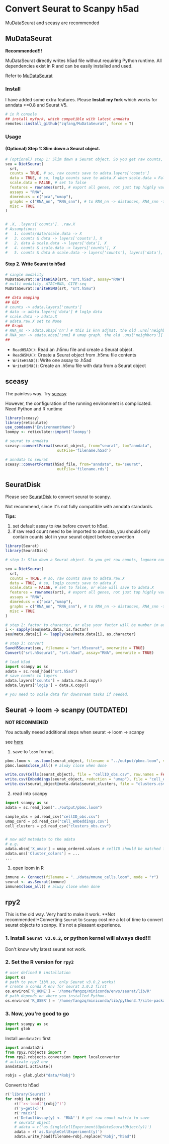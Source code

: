 # Convert Seurat to Scanpy h5ad


MuDataSeurat and sceasy are recommended


    
## MuDataSeurat

**Recommended!!!**

MuDataSeurat directly writes h5ad file without requiring Python runtime. All dependencies exist in R and can be easily installed and used.

Refer to [MuDataSeurat](https://pmbio.github.io/MuDataSeurat/index.html)


### Install

I have added some extra features. Please **Install my fork** which works for anndata >=0.8 and Seurat V5.
```R
# in R console
## install myfork, which compatible with latest anndata 
remotes::install_github("zqfang/MuDataSeurat", force = T)
```


### Usage

#### (Optional) Step 1: Slim down a Seurat object.
```R
# (optional) step 1: Slim down a Seurat object. So you get raw counts, lognorm counts
seu = DietSeurat(
  srt,
  counts = TRUE, # so, raw counts save to adata.layers['counts']
  data = TRUE, # so, log1p counts save to adata.X when scale.data = False, else adata.layers['data']
  scale.data = FALSE, # set to false
  features = rownames(srt), # export all genes, not just top highly variable genes
  assays = "RNA",
  dimreducs = c("pca","umap"),
  graphs = c("RNA_nn", "RNA_snn"), # to RNA_nn -> distances, RNA_snn -> connectivities
  misc = TRUE
)


# .X, .layers['counts']. .raw.X
# Assumptions:
#   1. counts/data/scale.data -> X
#   3. counts & data -> layers['counts'], X
#   2. data & scale.data -> layers['data'], X
#   4. counts & scale.data -> layers['counts'], X
#   5. counts & data & scale.data -> layers['counts'], layers['data'], X
```
#### Step 2. Write Seurat to h5ad

```R
# single modality
MuDataSeurat::WriteH5AD(srt, "srt.h5ad", assay="RNA")
# multi modality, ATAC+RNA, CITE-seq 
MuDataSeurat::WriteH5MU(srt, "srt.h5mu")

## data mapping
## GEX
# counts -> adata.layers['counts']
# data -> adata.layers['data'] # log1p data
# scale.data -> adata.X
# adata.raw.X set to None
## Graph
# RNA_nn -> adata.obsp['nn'] # this is knn adjmat. the old .uns['neighbors']['distance']
# RNA_snn -> adata.obsp['snn] # umap graph. the old .uns['neighbors']['connectivies']
## 
```

- `ReadH5AD()`: Read an .h5mu file and create a Seurat object.
- `ReadH5MU()`: Create a Seurat object from .h5mu file contents
- `WriteH5AD()`: Write one assay to .h5ad
- `WriteH5MU()`: Create an .h5mu file with data from a Seurat object


## sceasy
The painless way. Try [sceasy](https://github.com/cellgeni/sceasy)

However, the configuration of the running environment is complicated. Need Python and R runtime


```R
library(sceasy)
library(reticulate)
use_condaenv('EnvironmentName')
loompy <- reticulate::import('loompy')

# seurat to anndata
sceasy::convertFormat(seurat_object, from="seurat", to="anndata",
                       outFile='filename.h5ad')

# anndata to seurat
sceasy::convertFormat(h5ad_file, from="anndata", to="seurat",
                       outFile='filename.rds')
```
        

## SeuratDisk

Please see [SeuratDisk](https://mojaveazure.github.io/seurat-disk/reference/Convert.html) to convert seurat to scanpy. 

Not recommend, since it's not fully compatible with anndata standards.

**Tips**:
1. set default assay to `RNA` before covert to h5ad. 
2. if raw read count need to be imported to anndata, you should only contain counts slot in your seurat object before convertion


```R
library(Seurat)
library(SeuratDisk)

# step 1: Slim down a Seurat object. So you get raw counts, lognorm counts

seu = DietSeurat(
  srt,
  counts = TRUE, # so, raw counts save to adata.raw.X 
  data = TRUE, # so, log1p counts save to adata.X
  scale.data = FALSE, # set to false, or else will save to adata.X
  features = rownames(srt), # export all genes, not just top highly variable genes
  assays = "RNA",
  dimreducs = c("pca","umap"),
  graphs = c("RNA_nn", "RNA_snn"), # to RNA_nn -> distances, RNA_snn -> connectivities
  misc = TRUE
)

# step 2: factor to character, or else your factor will be number in adata 
i <- sapply(seu@meta.data, is.factor)
seu@meta.data[i] <- lapply(seu@meta.data[i], as.character)

# step 3: convert 
SaveH5Seurat(seu, filename = "srt.h5seurat", overwrite = TRUE)
Convert("srt.h5seurat", "srt.h5ad", assay="RNA", overwrite = TRUE)
```

```python
# load h5ad
import scanpy as sc
adata = sc.read_h5ad("srt.h5ad")
# save counts to layers
adata.layers['counts'] = adata.raw.X.copy()
adata.layers['log1p'] = data.X.copy()

# you need to scale data for downsream tasks if needed.
```



## Seurat -> loom -> scanpy (OUTDATED)
**NOT RECOMMENED**


You actually neeed additional steps when seurat -> loom -> scanpy

see [here](https://github.com/basilkhuder/Seurat-to-RNA-Velocity)

1. save to `loom` format.
```R
pbmc.loom <- as.loom(seurat_object, filename = "../output/pbmc.loom", verbose = FALSE)
pbmc.loom$close_all() # alway close when done 

write.csv(Cells(seurat_object), file = "cellID_obs.csv", row.names = FALSE)
write.csv(Embeddings(seurat_object, reduction = "umap"), file = "cell_embeddings.csv")
write.csv(seurat_object@meta.data$seurat_clusters, file = "clusters.csv")

```
2. read into scanpy
```python
import scanpy as sc
adata = sc.read_loom("../output/pbmc.loom")

sample_obs = pd.read_csv("cellID_obs.csv")
umap_cord = pd.read_csv("cell_embeddings.csv")
cell_clusters = pd.read_csv("clusters_obs.csv")


# now add metadata to the adata 
# e.g.
adata.obsm['X_umap'] = umap_ordered.values # cellID should be matched first
adata.uns['Cluster_colors'] = ...
...
```

3. open loom in R
```R
immune <- Connect(filename = "../data/mmune_cells.loom", mode = "r")
seurat <- as.Seurat(immune)
immune$close_all() # alway close when done 
```


## rpy2
This is the old way. Very hard to make it work. **Not recommended!*Converting `Seurat` to `Scanpy` cost me a lot of time to convert seurat objects to scanpy. It's not a pleasant experience.  

### 1. Install `Seurat v3.0.2`, or python kernel will always died!!!
Don't know why latest seurat not work.

### 2. Set the R version for `rpy2`
```python
# user defined R installation
import os
# path to your libR.so, only Seurat v3.0.2 works! 
# create a conda R env for seurat 3.0.2 first
os.environ['R_HOME'] = '/home/fangzq/miniconda/envs/seurat/lib/R' 
# path depends on where you installed Python.
os.environ['R_USER'] = '/home/fangzq/miniconda/lib/python3.7/site-packages/rpy2' 
```
### 3. Now, you're good to go
```python
import scanpy as sc
import glob
```

Install `anndata2ri` first
```python
import anndata2ri
from rpy2.robjects import r
from rpy2.robjects.conversion import localconverter
# activate rpy2 env
anndata2ri.activate()
```
```python
robjs = glob.glob("data/*Robj")
```
Convert to h5ad

```python
r('library(Seurat)')
for robj in robjs:
    r(f'x<-load("{robj}")')
    r('y=get(x)')
    r('rm(x)')
    r('DefaultAssay(y) <- "RNA"') # get raw count matrix to save
    # seurat2 object
    # adata = r('as.SingleCellExperiment(UpdateSeuratObject(y))')
    adata = r('as.SingleCellExperiment(y)')
    adata.write_h5ad(filename=robj.replace("Robj","h5ad"))
```




